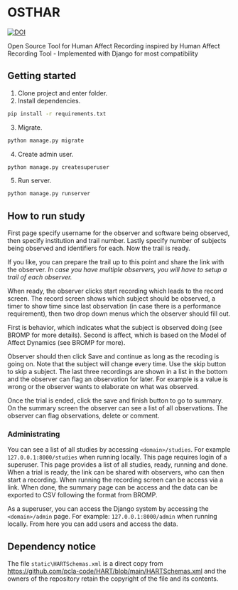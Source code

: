 # OSTHAR
[![DOI](https://zenodo.org/badge/DOI/10.5281/zenodo.17062039.svg)](https://doi.org/10.5281/zenodo.17062039)

Open Source Tool for Human Affect Recording inspired by Human Affect Recording Tool - Implemented with Django for most compatibility

## Getting started

1. Clone project and enter folder.
2. Install dependencies.
```bash
pip install -r requirements.txt
```
3. Migrate.
```bash
python manage.py migrate
```
4. Create admin user.
```bash
python manage.py createsuperuser
```
5. Run server.
```bash
python manage.py runserver
```

## How to run study

First page specify username for the observer and software being observed, then specify institution and trail number.
Lastly specify number of subjects being observed and identifiers for each. Now the trail is ready.

If you like, you can prepare the trail up to this point and share the link with the observer.
*In case you have multiple observers, you will have to setup a trail of each observer.*

When ready, the observer clicks start recording which leads to the record screen.
The record screen shows which subject should be observed, a timer to show time since last observation (in case there is a performance requirement), then two drop down menus which the observer should fill out.

First is behavior, which indicates what the subject is observed doing (see BROMP for more details). 
Second is affect, which is based on the Model of Affect Dynamics (see BROMP for more).

Observer should then click Save and continue as long as the recoding is going on. 
Note that the subject will change every time. 
Use the skip button to skip a subject.
The last three recordings are shown in a list in the bottom and the observer can flag an observation for later. 
For example is a value is wrong or the observer wants to elaborate on what was observed.

Once the trial is ended, click the save and finish button to go to summary. 
On the summary screen the observer can see a list of all observations. 
The observer can flag observations, delete or comment.

### Administrating
You can see a list of all studies by accessing `<domain>/studies`.
For example `127.0.0.1:8000/studies` when running locally. 
This page requires login of a superuser. 
This page provides a list of all studies, ready, running and done. 
When a trial is ready, the link can be shared with observers, who can then start a recording. 
When running the recording screen can be access via a link. 
When done, the summary page can be access and the data can be exported to CSV following the format from BROMP.

As a superuser, you can access the Django system by accessing the `<domain>/admin` page. 
For example: `127.0.0.1:8000/admin` when running locally. 
From here you can add users and access the data.

## Dependency notice

The file `static\HARTSchemas.xml` is a direct copy from https://github.com/pcla-code/HART/blob/main/HARTSchemas.xml and the owners of the repository retain the copyright of the file and its contents.
